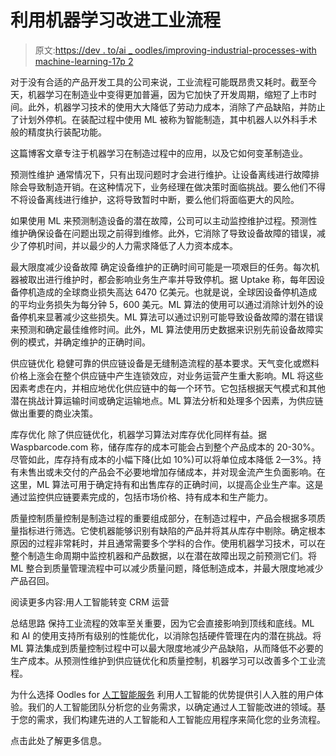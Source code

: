 # 利用机器学习改进工业流程

> 原文:[https://dev . to/ai _ oodles/improving-industrial-processes-with machine-learning-17p 2](https://dev.to/ai_oodles/improving-industrial-processes-with-machine-learning-17p2)

对于没有合适的产品开发工具的公司来说，工业流程可能既昂贵又耗时。截至今天，机器学习在制造业中变得更加普遍，因为它加快了开发周期，缩短了上市时间。此外，机器学习技术的使用大大降低了劳动力成本，消除了产品缺陷，并防止了计划外停机。在装配过程中使用 ML 被称为智能制造，其中机器人以外科手术般的精度执行装配功能。

这篇博客文章专注于机器学习在制造过程中的应用，以及它如何变革制造业。

预测性维护
通常情况下，只有出现问题时才会进行维护。让设备离线进行故障排除会导致制造开销。在这种情况下，业务经理在做决策时面临挑战。要么他们不得不将设备离线进行维护，这将导致暂时中断，要么他们将面临更大的风险。

如果使用 ML 来预测制造设备的潜在故障，公司可以主动监控维护过程。预测性维护确保设备在问题出现之前得到维修。此外，它消除了导致设备故障的错误，减少了停机时间，并以最少的人力需求降低了人力资本成本。

最大限度减少设备故障
确定设备维护的正确时间可能是一项艰巨的任务。每次机器被取出进行维护时，都会影响业务生产率并导致停机。据 Uptake 称，每年因设备停机造成的全球商业损失高达 6470 亿美元。也就是说，全球因设备停机造成的平均业务损失为每分钟 5，600 美元。ML 算法的使用可以通过消除计划外的设备停机来显著减少这些损失。ML 算法可以通过识别可能导致设备故障的潜在错误来预测和确定最佳维修时间。此外，ML 算法使用历史数据来识别先前设备故障实例的模式，并确定维护的正确时间。

供应链优化
稳健可靠的供应链设备是无缝制造流程的基本要求。天气变化或燃料价格上涨会在整个供应链中产生连锁效应，对业务运营产生重大影响。ML 将这些因素考虑在内，并相应地优化供应链中的每一个环节。它包括根据天气模式和其他潜在挑战计算运输时间或确定运输地点。ML 算法分析和处理多个因素，为供应链做出重要的商业决策。

库存优化
除了供应链优化，机器学习算法对库存优化同样有益。据 Waspbarcode.com 称，储存库存的成本可能会占到整个产品成本的 20-30%。尽管如此，库存持有成本的小幅下降(比如 10%)可以将单位成本降低 2—3%。持有未售出或未交付的产品会不必要地增加存储成本，并对现金流产生负面影响。在这里，ML 算法可用于确定持有和出售库存的正确时间，以提高企业生产率。这是通过监控供应链要素完成的，包括市场价格、持有成本和生产能力。

质量控制质量控制是制造过程的重要组成部分，在制造过程中，产品会根据多项质量指标进行筛选。它使机器能够识别有缺陷的产品并将其从库存中剔除。确定根本原因的过程非常耗时，并且通常需要多个学科的合作。使用机器学习技术，可以在整个制造生命周期中监控机器和产品数据，以在潜在故障出现之前预测它们。将 ML 整合到质量管理流程中可以减少质量问题，降低制造成本，并最大限度地减少产品召回。

阅读更多内容:用人工智能转变 CRM 运营

总结思路
保持工业流程的效率至关重要，因为它会直接影响到顶线和底线。ML 和 AI 的使用支持所有级别的性能优化，以消除包括硬件管理在内的潜在挑战。将 ML 算法集成到质量控制过程中可以最大限度地减少产品缺陷，从而降低不必要的生产成本。从预测性维护到供应链优化和质量控制，机器学习可以改善多个工业流程。

为什么选择 Oodles for [人工智能服务](https://artificialintelligence.oodles.io/)
利用人工智能的优势提供引人入胜的用户体验。我们的人工智能团队分析您的业务需求，以确定通过人工智能改进的领域。基于您的需求，我们构建先进的人工智能和人工智能应用程序来简化您的业务流程。

点击此处了解更多信息。